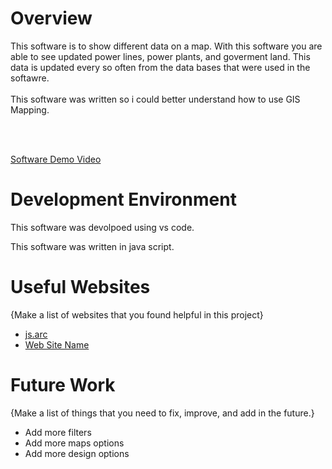# Overview

This software is to show different data on a map. With this software you are able to see updated power lines, power plants, and goverment land. This data is updated every so often from the data bases that were used in the softawre. 
<br>
<br>
This software was written so i could better understand how to use GIS Mapping. 

<br><br>

[Software Demo Video](http://youtube.link.goes.here)

# Development Environment

This software was devolpoed using vs code.

This software was written in java script. 
# Useful Websites

{Make a list of websites that you found helpful in this project}
* [js.arc](https://developers.arcgis.com/javascript/latest/)
* [Web Site Name](http://url.link.goes.here)

# Future Work

{Make a list of things that you need to fix, improve, and add in the future.}
* Add more filters 
* Add more maps options 
* Add more design options 
